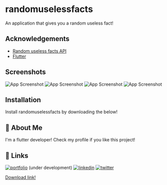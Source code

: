 
# randomuselessfacts

An application that gives you a random useless fact!


## Acknowledgements

 - [Random useless facts API](https://uselessfacts.jsph.pl/)
 - [Flutter](https://flutter.dev)


## Screenshots

![App Screenshot](https://raw.githubusercontent.com/notbrood/randomuselessfacts/raw/main/images/ss1.png)
![App Screenshot](https://raw.githubusercontent.com/notbrood/randomuselessfacts/raw/main/images/ss2.png)
![App Screenshot](https://raw.githubusercontent.com/notbrood/randomuselessfacts/raw/main/images/ss3.png)
![App Screenshot](https://raw.githubusercontent.com/notbrood/randomuselessfacts/raw/main/images/ss4.png)
<if not visible github is bugged>
## Installation

Install randomuselessfacts by downloading the below!
    
## 🚀 About Me
I'm a flutter developer! Check my profile if you like this project!
## 🔗 Links
[![portfolio](https://img.shields.io/badge/my_portfolio-000?style=for-the-badge&logo=ko-fi&logoColor=white)](https://notbrood.github.io/portfolio/) (under development)
[![linkedin](https://img.shields.io/badge/linkedin-0A66C2?style=for-the-badge&logo=linkedin&logoColor=white)](https://www.linkedin.com/in/ajain9926)
[![twitter](https://img.shields.io/badge/twitter-1DA1F2?style=for-the-badge&logo=twitter&logoColor=white)](https://twitter.com/amvnjain)

[Download link!](https://drive.google.com/file/d/1x1WkVZRxALrt9CpBKeXiU2nwE5ztvKGm/view?usp=sharing)